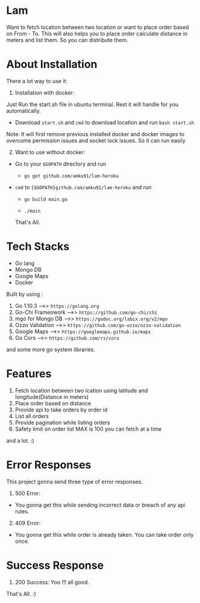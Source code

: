 # Lam

Want to fetch location between two location or want to place order based on From - To. This will also helps you to place order calculate distance in meters and list them. So you can distribute them.

# About Installation

There a lot way to use it:

1. Installation with docker:

Just Run the start.sh file in ubuntu terminal. Rest it will handle for you automatically.

- Download `start.sh` and `cmd` to download location and run `bash start.sh`

Note: It will first remove previous installed docker and docker images to overcome permission issues and socket lock issues. So it can run easily


2. Want to use without docker:

- Go to your `$GOPATH` directory and run

  - `go get github.com/amku91/lam-heroku`
  
- `cmd` to `{$GOPATH}github.com/amku91/lam-heroku` and run

  - `go build main.go`
  
  - `./main`
  
  That's All.


# Tech Stacks

- Go lang
- Mongo DB
- Google Maps
- Docker

Built by using :

1. Go 1.10.3    -->> `https://golang.org`
2. Go-Chi Frameowork    -->> `https://github.com/go-chi/chi`
3. mgo for Mongo DB    -->> `https://godoc.org/labix.org/v2/mgo`
4. Ozzo Validation    -->> `https://github.com/go-ozzo/ozzo-validation`
5. Google Maps    -->> `https://googlemaps.github.io/maps`
6. Go Cors    -->> `https://github.com/rs/cors`

and  some more go system libraries.

# Features

1. Fetch location between two lcation using latitude and longitude(Distance in meters)
2. Place order based on distance
3. Provide api to take orders by order id
4. List all orders
5. Provide pagination while listing orders
6. Safety limit on order list MAX is 100 you can fetch at a time

and a lot. :)

# Error Responses

This project gonna send three type of error responses.

1. 500 Error:
- You gonna get this while sending incorrect data or breach of any api rules.

2. 409 Error:
- You gonna get this while order is already taken. You can take order only once.

# Success Response

1. 200 Success: Yoo !!! all good.

That's All. :)
